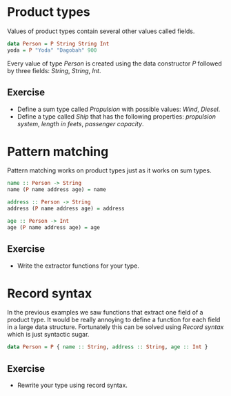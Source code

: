 # Product types

Values of product types contain several other values called fields.

``` haskell
data Person = P String String Int
yoda = P "Yoda" "Dagobah" 900
```

Every value of type *Person* is created using the data constructor *P* followed
by three fields: *String*, *String*, *Int*.

## Exercise
 * Define a sum type called *Propulsion* with possible values: *Wind*, *Diesel*.
 * Define a type called *Ship* that has the following properties: *propulsion
   system*, *length in feets*, *passenger capacity*.

# Pattern matching

Pattern matching works on product types just as it works on sum types.

``` haskell
name :: Person -> String
name (P name address age) = name

address :: Person -> String
address (P name address age) = address

age :: Person -> Int
age (P name address age) = age
```

## Exercise
 * Write the extractor functions for your type.

# Record syntax

In the previous examples we saw functions that extract one field of a product
type.  It would be really annoying to define a function for each field in a
large data structure.  Fortunately this can be solved using *Record syntax*
which is just syntactic sugar.

``` haskell
data Person = P { name :: String, address :: String, age :: Int }
```

## Exercise
 * Rewrite your type using record syntax.

